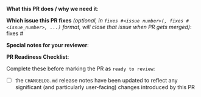 **What this PR does / why we need it**:

**Which issue this PR fixes** *(optional, in `fixes #<issue number>(, fixes #<issue_number>, ...)` format, will close that issue when PR gets merged)*: fixes #

**Special notes for your reviewer**:

**PR Readiness Checklist**:

Complete these before marking the PR as `ready to review`:

- [ ] the `CHANGELOG.md` release notes have been updated to reflect any significant (and particularly user-facing) changes introduced by this PR
